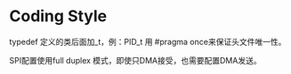 # Coding Style

typedef 定义的类后面加_t，例：PID_t
用 #pragma once来保证头文件唯一性。

SPI配置使用full duplex 模式，即使只DMA接受，也需要配置DMA发送。
